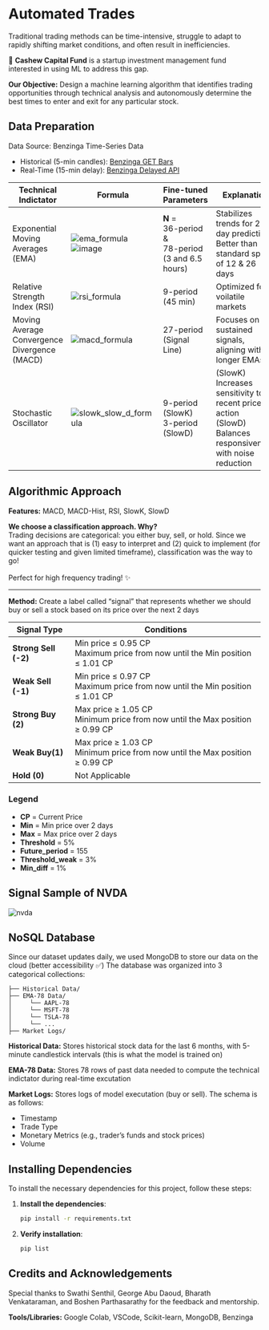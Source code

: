 # Automated Trades

Traditional trading methods can be time-intensive, struggle to adapt to rapidly shifting market conditions, and often result in inefficiencies. 

 🥜 **Cashew Capital Fund** is a startup investment management fund interested in using ML to address this gap.

**Our Objective:** Design a machine learning algorithm that identifies trading opportunities through technical analysis and autonomously determine the best times to enter and exit for any particular stock.

## Data Preparation
Data Source: Benzinga Time-Series Data
- Historical (5-min candles): [Benzinga GET Bars](https://docs.benzinga.com/benzinga-apis/bars/get-bars)
- Real-Time (15-min delay): [Benzinga Delayed API](https://docs.benzinga.com/benzinga-apis/delayed-quote/get-quoteDelayed)

| Technical Indictator | Formula | Fine-tuned Parameters | Explanation |
| --------------- | --------------- | --------------- | --------------- | 
| Exponential Moving Averages (EMA) | ![ema_formula](https://github.com/user-attachments/assets/e3457d86-849c-4520-9d99-d345c9abbc83) <br> ![image](https://github.com/user-attachments/assets/eb738717-f40f-4162-9b2d-234f705df28a)| **N** = <br> 36-period & <br> 78-period <br> (3 and 6.5 hours)| Stabilizes trends for 2-day predictions <br> Better than standard spans of 12 & 26 days|
| Relative Strength Index (RSI) | ![rsi_formula](https://github.com/user-attachments/assets/a7145aeb-fadc-4123-b057-110bca19c629) | 9-period <br> (45 min) | Optimized for voilatile markets | 
| Moving Average Convergence Divergence (MACD) | ![macd_formula](https://github.com/user-attachments/assets/661af516-f058-4e74-9c74-059bf1d45190) | 27-period (Signal Line)  | Focuses on sustained signals, aligning with longer EMAs |
| Stochastic Oscillator | ![slowk_slow_d_formula](https://github.com/user-attachments/assets/ca331995-16ac-45e4-99c7-6e80971b4e6e) | 9-period (SlowK) <br> 3-period (SlowD) | (SlowK) Increases sensitivity to recent price action <br> (SlowD) Balances responsiveness with noise reduction |

## Algorithmic Approach

**Features:** MACD, MACD-Hist, RSI, SlowK, SlowD <br>

**We choose a classification approach. Why?** <br>
Trading decisions are categorical: you either buy, sell, or hold. Since we want an approach that is (1) easy to interpret and (2) quick to implement (for quicker testing and given limited timeframe), classification was the way to go! <br><br> Perfect for high frequency trading! ✨

---
**Method:** Create a label called “signal”  that represents whether we should buy or sell a stock based on its price over the next 2 days

| Signal Type   | Conditions                                                                                                                                  |
|---------------|------------------------------------------------------------------------------------------|
| **Strong Sell (-2)** | Min price ≤ 0.95 CP<br>Maximum price from now until the Min position ≤ 1.01 CP                    |
| **Weak Sell (-1)**   | Min price ≤ 0.97 CP<br>Maximum price from now until the Min position ≤ 1.01 CP                    |
| **Strong Buy (2)**  | Max price ≥ 1.05 CP<br>Minimum price from now until the Max position ≥ 0.99 CP                   |
| **Weak Buy(1)**    | Max price ≥ 1.03 CP<br>Minimum price from now until the Max position ≥ 0.99 CP                   |
| **Hold (0)**        | Not Applicable                                     |


### Legend

- **CP** = Current Price
- **Min** = Min price over 2 days
- **Max** = Max price over 2 days
- **Threshold** = 5%
- **Future_period** = 155
- **Threshold_weak** = 3%
- **Min_diff** = 1%


## Signal Sample of NVDA
![nvda](https://github.com/user-attachments/assets/3bb16aa9-dcc1-4daf-b1d4-e4dc3017dbb6)



## NoSQL Database 
Since our dataset updates daily, we used MongoDB to store our data on the cloud (better accessibility ✅) The database was organized into 3 categorical collections:
```
├── Historical Data/
├── EMA-78 Data/
│     └── AAPL-78
│     └── MSFT-78
│     └── TSLA-78
│     └── ...
├── Market Logs/
```

**Historical Data:** Stores historical stock data for the last 6 months, with 5-minute candlestick intervals (this is what the model is trained on)

**EMA-78 Data:** Stores 78 rows of past data needed to compute the technical indictator during real-time excutation

**Market Logs:** Stores logs of model executation (buy or sell). The schema is as follows:
- Timestamp 
- Trade Type 
- Monetary Metrics (e.g., trader’s funds and stock prices)
- Volume


## Installing Dependencies

To install the necessary dependencies for this project, follow these steps:

1. **Install the dependencies**:  
   ```bash
   pip install -r requirements.txt
   ```

2. **Verify installation**:  
   ```bash
   pip list
   ```

## Credits and Acknowledgements 
Special thanks to Swathi Senthil, George Abu Daoud, Bharath Venkataraman, and Boshen Parthasarathy for the feedback and mentorship.

**Tools/Libraries:** Google Colab, VSCode, Scikit-learn, MongoDB, Benzinga
